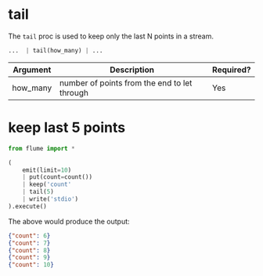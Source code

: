 # tail

The `tail` proc is used to keep only the last N points in a stream.

```python
...  | tail(how_many) | ...
```

Argument | Description                                   | Required?
-------- | --------------------------------------------- | :---------
how_many | number of points from the end to let through  | Yes

# keep last 5 points

```python
from flume import *

(
    emit(limit=10)
    | put(count=count())
    | keep('count'
    | tail(5)
    | write('stdio')
).execute()
```

The above would produce the output:

```json
{"count": 6}
{"count": 7}
{"count": 8}
{"count": 9}
{"count": 10}
```
